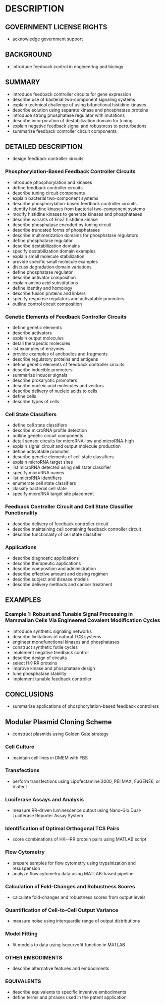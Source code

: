 # DESCRIPTION

## GOVERNMENT LICENSE RIGHTS

- acknowledge government support

## BACKGROUND

- introduce feedback control in engineering and biology

## SUMMARY

- introduce feedback controller circuits for gene expression
- describe use of bacterial two-component signaling systems
- explain technical challenge of using bifunctional histidine kinases
- describe solution using separate kinase and phosphatase proteins
- introduce strong phosphatase regulator with mutations
- describe incorporation of destabilization domain for tuning
- explain negative feedback signal and robustness to perturbations
- summarize feedback controller circuit components

## DETAILED DESCRIPTION

- design feedback controller circuits

### Phosphorylation-Based Feedback Controller Circuits

- introduce phosphorylation and kinases
- define feedback controller circuits
- describe tuning circuit components
- explain bacterial two-component systems
- describe phosphorylation-based feedback controller circuits
- identify histidine kinases from bacterial two-component systems
- modify histidine kinases to generate kinases and phosphatases
- describe variants of EnvZ histidine kinase
- describe phosphatase encoded by tuning circuit
- describe truncated forms of phosphatases
- describe multimerization domains for phosphatase regulators
- define phosphatase regulator
- describe destabilization domains
- specify destabilization domain examples
- explain small molecule stabilization
- provide specific small molecule examples
- discuss degradation domain variations
- define phosphatase regulator
- describe activator composition
- explain amino acid substitutions
- define identity and homology
- describe fusion proteins and linkers
- specify response regulators and activatable promoters
- outline control circuit composition

### Genetic Elements of Feedback Controller Circuits

- define genetic elements
- describe activators
- explain output molecules
- detail therapeutic molecules
- list examples of enzymes
- provide examples of antibodies and fragments
- describe regulatory proteins and antigens
- define genetic elements of feedback controller circuits
- describe inducible promoters
- summarize inducer signals
- describe prokaryotic promoters
- describe nucleic acid molecules and vectors
- describe delivery of nucleic acids to cells
- define cells
- describe types of cells

### Cell State Classifiers

- define cell state classifiers
- describe microRNA profile detection
- outline genetic circuit components
- detail sensor circuits for microRNA-low and microRNA-high
- explain signal circuit and output molecule production
- define activatable promoter
- describe genetic elements of cell state classifiers
- explain microRNA target sites
- list microRNA detected using cell state classifier
- specify microRNA names
- list microRNA identifiers
- enumerate cell state classifiers
- classify bacterial cell state
- specify microRNA target site placement

### Feedback Controller Circuit and Cell State Classifier Functionality

- describe delivery of feedback controller circuit
- describe maintaining cell containing feedback controller circuit
- describe functionality of cell state classifier

### Applications

- describe diagnostic applications
- describe therapeutic applications
- describe composition and administration
- describe effective amount and dosing regimen
- describe subject and disease models
- describe delivery methods and cancer treatment

## EXAMPLES

### Example 1: Robust and Tunable Signal Processing in Mammalian Cells Via Engineered Covalent Modification Cycles

- introduce synthetic signaling networks
- describe limitations of natural TCS systems
- engineer monofunctional kinases and phosphatases
- construct synthetic futile cycles
- implement negative feedback control
- describe design of circuits
- select HK-RR proteins
- improve kinase and phosphatase design
- tune phosphatase stability
- implement tunable feedback controller

## CONCLUSIONS

- summarize applications of phosphorylation-based feedback controllers

## Modular Plasmid Cloning Scheme

- construct plasmids using Golden Gate strategy

### Cell Culture

- maintain cell lines in DMEM with FBS

### Transfections

- perform transfections using Lipofectamine 3000, PEI MAX, FuGENE6, or Viafect

### Luciferase Assays and Analysis

- measure RR-driven luminescence output using Nano-Glo Dual-Luciferase Reporter Assay System

### Identification of Optimal Orthogonal TCS Pairs

- score combinations of HK—RR protein pairs using MATLAB script

### Flow Cytometry

- prepare samples for flow cytometry using trypsinization and resuspension
- analyze flow cytometry data using MATLAB-based pipeline

### Calculation of Fold-Changes and Robustness Scores

- calculate fold-changes and robustness scores from output levels

### Quantification of Cell-to-Cell Output Variance

- measure noise using interquartile range of output distributions

### Model Fitting

- fit models to data using lsqcurvefit function in MATLAB

### OTHER EMBODIMENTS

- describe alternative features and embodiments

### EQUIVALENTS

- describe equivalents to specific inventive embodiments
- define terms and phrases used in the patent application

